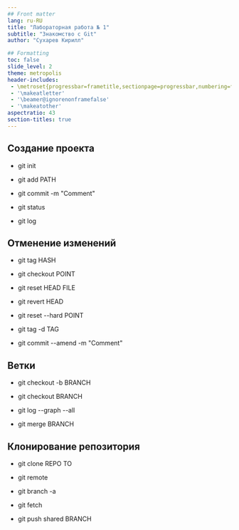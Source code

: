 ```yaml
---
## Front matter
lang: ru-RU
title: "Лабораторная работа № 1"
subtitle: "Знакомство с Git"
author: "Сухарев Кирилл"

## Formatting
toc: false
slide_level: 2
theme: metropolis
header-includes: 
 - \metroset{progressbar=frametitle,sectionpage=progressbar,numbering=fraction}
 - '\makeatletter'
 - '\beamer@ignorenonframefalse'
 - '\makeatother'
aspectratio: 43
section-titles: true
---
```


## Создание проекта

  - git init

  - git add PATH

  - git commit -m "Comment"

  - git status

  - git log


## Отменение изменений

  - git tag HASH

  - git checkout POINT

  - git reset HEAD FILE

  - git revert HEAD

  - git reset --hard POINT

  - git tag -d TAG

  - git commit --amend -m "Comment"

## Ветки

  - git checkout -b BRANCH

  - git checkout BRANCH

  - git log --graph --all

  - git merge BRANCH

## Клонирование репозитория

  - git clone REPO TO

  - git remote

  - git branch -a

  - git fetch

  - git push shared BRANCH
  